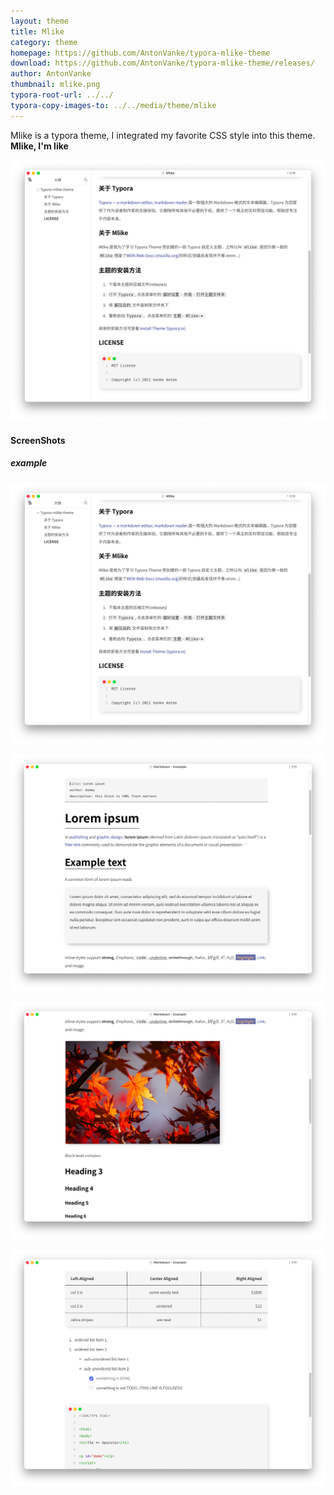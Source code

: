 ```yaml
---
layout: theme
title: Mlike
category: theme
homepage: https://github.com/AntonVanke/typora-mlike-theme
download: https://github.com/AntonVanke/typora-mlike-theme/releases/
author: AntonVanke
thumbnail: mlike.png
typora-root-url: ../../
typora-copy-images-to: ../../media/theme/mlike
---
```


Mlike is a typora theme, I integrated my favorite CSS style into this theme. **Mlike, I'm like**

![](/media/theme/mlike/mlike.png)

#### ScreenShots

##### example

![](/media/theme/mlike/mlike.png)

![](/media/theme/mlike/mlike-1.png)

![](/media/theme/mlike/mlike-2.png)

![](/media/theme/mlike/mlike-3.png)
